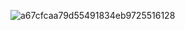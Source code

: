 ![a67cfcaa79d55491834eb9725516128](https://user-images.githubusercontent.com/68007558/165114660-808d5322-f332-4164-a1ba-9662cd44fdba.png)
